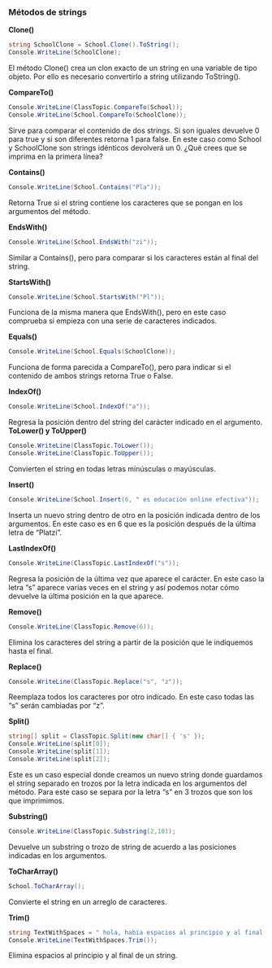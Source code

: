 ### Métodos de strings

**Clone()**

```cs
string SchoolClone = School.Clone().ToString();
Console.WriteLine(SchoolClone);
```

El método Clone() crea un clon exacto de un string en una variable de tipo objeto. Por ello es necesario convertirlo a string utilizando ToString().

**CompareTo()**

```cs
Console.WriteLine(ClassTopic.CompareTo(School));
Console.WriteLine(School.CompareTo(SchoolClone));
```

Sirve para comparar el contenido de dos strings. Si son iguales devuelve 0 para true y si son diferentes retorna 1 para false. En este caso como School y SchoolClone son strings idénticos devolverá un 0. ¿Qué crees que se imprima en la primera línea?

**Contains()**

```cs
Console.WriteLine(School.Contains("Pla"));
```

Retorna True si el string contiene los caracteres que se pongan en los argumentos del método.

**EndsWith()**

```cs
Console.WriteLine(School.EndsWith("zi"));
```

Similar a Contains(), pero para comparar si los caracteres están al final del string.

**StartsWith()**

```cs
Console.WriteLine(School.StartsWith("Pl"));
```

Funciona de la misma manera que EndsWith(), pero en este caso comprueba si empieza con una serie de caracteres indicados.

**Equals()**

```cs
Console.WriteLine(School.Equals(SchoolClone));
```

Funciona de forma parecida a CompareTo(), pero para indicar si el contenido de ambos strings retorna True o False.

**IndexOf()**

```cs
Console.WriteLine(School.IndexOf("a"));
```

Regresa la posición dentro del string del carácter indicado en el argumento.
**ToLower() y ToUpper()**

```cs
Console.WriteLine(ClassTopic.ToLower());
Console.WriteLine(ClassTopic.ToUpper());
```

Convierten el string en todas letras minúsculas o mayúsculas.

**Insert()**

```cs
Console.WriteLine(School.Insert(6, " es educación online efectiva"));
```

Inserta un nuevo string dentro de otro en la posición indicada dentro de los argumentos. En este caso es en 6 que es la posición después de la última letra de “Platzi”.

**LastIndexOf()**

```cs
Console.WriteLine(ClassTopic.LastIndexOf("s"));
```

Regresa la posición de la última vez que aparece el carácter. En este caso la letra “s” aparece varias veces en el string y así podemos notar cómo devuelve la última posición en la que aparece.

**Remove()**

```cs
Console.WriteLine(ClassTopic.Remove(6));
```

Elimina los caracteres del string a partir de la posición que le indiquemos hasta el final.

**Replace()**

```cs
Console.WriteLine(ClassTopic.Replace("s", "z"));
```

Reemplaza todos los caracteres por otro indicado. En este caso todas las “s” serán cambiadas por “z”.

**Split()**

```cs
string[] split = ClassTopic.Split(new char[] { 's' });
Console.WriteLine(split[0]);
Console.WriteLine(split[1]);
Console.WriteLine(split[2]);
```

Este es un caso especial donde creamos un nuevo string donde guardamos el string separado en trozos por la letra indicada en los argumentos del método. Para este caso se separa por la letra “s” en 3 trozos que son los que imprimimos.

**Substring()**

```cs
Console.WriteLine(ClassTopic.Substring(2,10));
```

Devuelve un substring o trozo de string de acuerdo a las posiciones indicadas en los argumentos.

**ToCharArray()**

```cs
School.ToCharArray();
```

Convierte el string en un arreglo de caracteres.

**Trim()**

```cs
string TextWithSpaces = " hola, había espacios al principio y al final ";
Console.WriteLine(TextWithSpaces.Trim());
```

Elimina espacios al principio y al final de un string.
